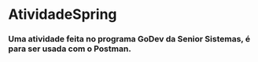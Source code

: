 # AtividadeSpring

### Uma atividade feita no programa GoDev da Senior Sistemas, é para ser usada com o Postman.
